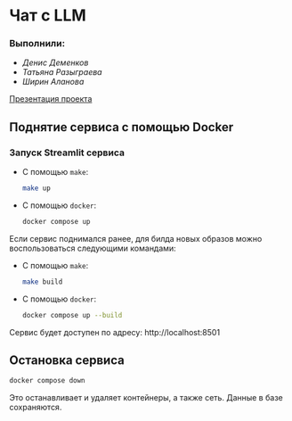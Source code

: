 # Чат с LLM
### Выполнили: 
- *Денис Деменков*
- *Татьяна Разыграева*
- *Ширин Аланова*
  
[Презентация проекта](Bootcampt_NLP.pdf)



##  Поднятие сервиса с помощью Docker

### Запуск Streamlit сервиса

- С помощью `make`:
    ```bash
    make up
    ```
- С помощью `docker`:
    ```bash
    docker compose up 
    ```

Если сервис поднимался ранее, для билда новых образов можно воспользоваться следующими командами: 

- С помощью `make`:
    ```bash
    make build
    ```
- С помощью `docker`:
    ```bash
    docker compose up --build
    ```


Сервис будет доступен по адресу: http://localhost:8501

## Остановка сервиса

```bash
docker compose down
```

Это останавливает и удаляет контейнеры, а также сеть. Данные в базе сохраняются.
